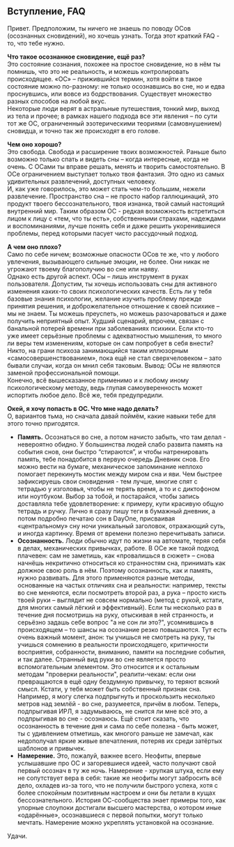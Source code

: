 ## Вступление, FAQ  
  
Привет. Предположим, ты ничего не знаешь по поводу ОСов (осознанных сновидений), но хочешь узнать. Тогда этот краткий FAQ - то, что тебе нужно.  

**Что такое осознанное сновидение, ещё раз?**  
Это состояние сознания, похожее на простое сновидение, но в нём ты помнишь, что это не реальность, и можешь контролировать происходящее. «ОС» – прижившийся термин, хотя войти в такое состояние можно по-разному: не только осознавшись во сне, но и едва проснувшись, или вовсе из бодрствования. Существует множество разных способов на любой вкус.  
Некоторые люди верят в астральные путешествия, тонкий мир, выход из тела и прочее; в рамках нашего подхода все эти явления – по сути тот же ОС, ограниченный эзотерическими теориями (самовнушением) сновидца, и точно так же происходят в его голове.  

**Чем оно хорошо?**  
Это свобода. Свобода и расширение твоих возможностей. Раньше было возможно только спать и видеть сны – когда интересные, когда не очень. С ОСами ты вправе решать, менять и творить самостоятельно. В ОСе ограничением выступает только твоя фантазия. Это одно из самых удивительных развлечений, доступных человеку.  
И, как уже говорилось, это может стать чем-то большим, нежели развлечение. Пространство сна – не просто набор галлюцинаций, это продукт твоего бессознательного, твоя изнанка, твой самый настоящий внутренний мир. Таким образом ОС - редкая возможность встретиться лицом к лицу с «тем, что ты есть», собственными страхами, надеждами и воспоминаниями, лучше понять себя и даже решить укоренившиеся проблемы, перед которыми пасует чисто рассудочный подход.

**А чем оно плохо?**  
Само по себе ничем; возможные опасности ОСов те же, что у любого увлечения, вызывающего сильные эмоции, не более. Они никак не угрожают твоему благополучию во сне или наяву.  
Однако есть другой аспект. ОСы – лишь инструмент в руках пользователя. Допустим, ты хочешь использовать сны для активного изменения каких-то своих психологических качеств. Есть ли у тебя базовые знания психологии, желание изучить проблему прежде принятия решения, и доброжелательное отношение к своей психике – мы не знаем. Ты можешь преуспеть, но можешь разочароваться и даже получить неприятный опыт. Худший сценарий, впрочем, связан с банальной потерей времени при заболеваниях психики. Если кто-то уже имеет серьёзные проблемы с адекватностью мышления, то много ли веры тем изменениям, которые он сам попробует в себя внести? Никто, на грани психоза занимающийся таким иллюзорным «самосовершенствованием», пока ещё не стал сверхчеловеком – зато бывали случаи, когда он мнил себя таковым. Вывод: ОСы не являются заменой профессиональной помощи.  
Конечно, всё вышесказанное применимо и к любому иному психологическому методу, ведь глупая самоуверенность может испортить любое дело. Всё же, тебя предупредили.  

**Окей, я хочу попасть в ОС. Что мне надо делать?**  
О, вариантов тьма, но сначала давай поймём, какие навыки тебе для этого точно пригодятся.   

* **Память.** Осознаться во сне, а потом начисто забыть, что там делал - невероятно обидно. У большинства людей слабо развита память на события снов, они быстро “стираются”, и чтобы натренировать память, тебе понадобится в первую очередь Дневник снов. Его можно вести на бумаге, механическое запоминание неплохо помогает перекинуть мостик между миром сна и яви. Чем быстрее зафиксируешь свои сновидения - тем лучше, многие спят с тетрадью у изголовья, чтобы не терять время, а то и с диктофоном или ноутбуком. Выбор за тобой, и постарайся, чтобы запись доставляла тебе удовлетворение: к примеру, купи красивую общую тетрадь и ручку. Лично я сразу пишу теги в бумажный дневник, а потом подробно печатаю сон в DayOne, присваивая «центральному» сну ночи уникальный заголовок, отражающий суть, и иногда картинку. Время от времени полезно перечитывать записи. 
* **Осознанность.** Люди обычно идут по жизни на автомате, теряя себя в делах, механических привычках, работе. В ОСе же такой подход плачевен: сам не заметишь, как «провалишься в сюжет» – снова начнёшь некритично относиться ко странностям сна, принимать как должное свою роль в нём. Поэтому осознанность, как и память, нужно развивать. Для этого применяются разные методы, основанные на частых отличиях сна и реальности: например, тексты во сне меняются, если посмотреть второй раз, а рука – просто кисть твоей руки – выглядит не совсем нормально (метод с рукой, кстати, для многих самый лёгкий и эффективный). Если ты несколько раз в течение дня посмотришь на руку, отыскивая в ней странность, и серьёзно задашь себе вопрос "а не сон ли это?", усомнившись в происходящем – то шансы на осознание резко повышаются. Тут есть очень важный момент, анон: ты учишься не смотреть на руку, ты учишься сомнению в реальности происходящего, критичности восприятия, собранности, вниманию, памяти на последние события, и так далее. Странный вид руки во сне является просто вспомогательным элементом. Это относится и к остальным методам "проверки реальности", реалити-чекам: если они превращаются в ещё одну бездумную привычку, то теряют всякий смысл. Кстати, у тебя может быть собственный признак сна. Например, я могу слегка подпрыгнуть и проскользить несколько метров над землёй - во сне, разумеется, причём в любом. Теперь, подпрыгивая ИРЛ, я задумываюсь, не снится ли мне всё это, а подпрыгивая во сне - осознаюсь. Ещё стоит сказать, что осознанность в течение дня и сама по себе полезна - быть может, ты с удивлением отметишь, как многого раньше не замечал, как недополучал яркие живые впечатления, потеряв их среди затёртых шаблонов и привычек.
*  **Намерение.** Это, пожалуй, важнее всего. Неофиты, впервые услышавшие про ОС и загоревшиеся идеей, часто получают свой первый осознач в ту же ночь. Намерение - хрупкая штука, если ему не сопутствует вера в себя: такие же неофиты могут забросить всё дело, охладев из-за того, что не получили быстрого успеха, хотя с более спокойным позитивным настроем и они бы летали в кущах бессознательного. История ОС-сообщества знает примеры того, как упорные слоупоки достигали высшего мастерства, о котором иные «одарённые», осознавшиеся с первой попытки, могут только мечтать. Намерение можно укреплять установкой на осознание.
  
Удачи.